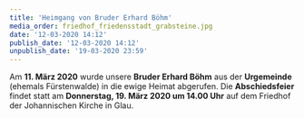 ```yaml
---
title: 'Heimgang von Bruder Erhard Böhm'
media_order: friedhof_friedensstadt_grabsteine.jpg
date: '12-03-2020 14:12'
publish_date: '12-03-2020 14:12'
unpublish_date: '19-03-2020 23:59'
---
```


Am **11. März 2020** wurde unsere **Bruder Erhard Böhm** aus der **Urgemeinde** (ehemals Fürstenwalde) in die ewige Heimat abgerufen.
Die **Abschiedsfeier** findet statt am **Donnerstag, 19. März 2020 um 14.00 Uhr** auf dem Friedhof der Johannischen Kirche in Glau.